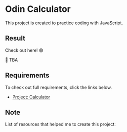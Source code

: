# Odin Calculator

This project is created to practice coding with JavaScript.

## Result

Check out here! :smile:

:link: TBA

## Requirements

To check out full requirements, click the links below.

- [Project: Calculator](https://www.theodinproject.com/lessons/foundations-calculator)

## Note

List of resources that helped me to create this project:
